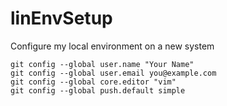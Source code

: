 # linEnvSetup
Configure my local environment on a new system

```git submodule update --init --recursive
git config --global user.name "Your Name"
git config --global user.email you@example.com
git config --global core.editor "vim"
git config --global push.default simple
```

